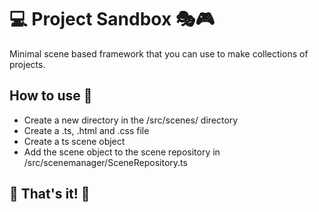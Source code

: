 # 💻 Project Sandbox 🎭🎮
Minimal scene based framework that you can use to make collections of projects. <br />


## How to use 📖
* Create a new directory in the /src/scenes/ directory
* Create a .ts, .html and .css file
* Create a ts scene object
* Add the scene object to the scene repository in /src/scenemanager/SceneRepository.ts

## 🎊 That's it! 🎊